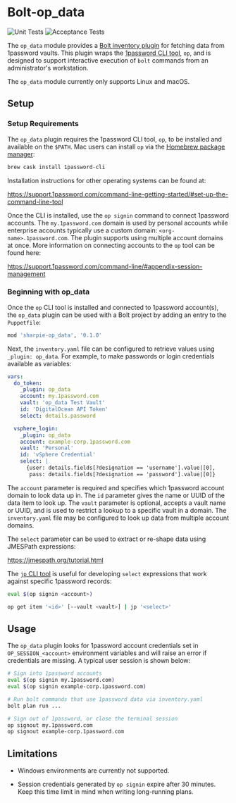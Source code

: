 # Bolt-op_data

![Unit Tests](https://github.com/Sharpie/bolt-op_data/workflows/Unit%20Tests/badge.svg?branch=master&event=push)
![Acceptance Tests](https://github.com/Sharpie/bolt-op_data/workflows/Acceptance%20Tests/badge.svg?branch=master)

The `op_data` module provides a [Bolt inventory plugin][bolt-plugins] for fetching
data from 1password vaults. This plugin wraps the [1password CLI tool][op-cli], `op`,
and is designed to support interactive execution of `bolt` commands from
an administrator's workstation.

The `op_data` module currently only supports Linux and macOS.

  [bolt-plugins]: https://puppet.com/docs/bolt/latest/using_plugins.html
  [op-cli]: https://support.1password.com/command-line-getting-started/


## Setup

### Setup Requirements

The `op_data` plugin requires the 1password CLI tool, `op`, to be installed
and available on the `$PATH`. Mac users can install `op` via the
[Homebrew package manager][homebrew]:

```bash
brew cask install 1password-cli
```

  [homebrew]: https://brew.sh

Installation instructions for other operating systems can be found at:

  https://support.1password.com/command-line-getting-started/#set-up-the-command-line-tool

Once the CLI is installed, use the `op signin` command to connect 1password
accounts. The `my.1password.com` domain is used by personal accounts while
enterprise accounts typically use a custom domain: `<org-name>.1password.com`.
The plugin supports using multiple account domains at once. More information
on connecting accounts to the `op` tool can be found here:

  https://support.1password.com/command-line/#appendix-session-management


### Beginning with op_data

Once the `op` CLI tool is installed and connected to 1password account(s),
the `op_data` plugin can be used with a Bolt project by adding an entry
to the `Puppetfile`:

```ruby
mod 'sharpie-op_data', '0.1.0'
```

Next, the `inventory.yaml` file can be configured to retrieve values
using `_plugin: op_data`. For example, to make passwords or login
credentials available as variables:

```yaml
vars:
  do_token:
    _plugin: op_data
    account: my.1password.com
    vault: 'op_data Test Vault'
    id: 'DigitalOcean API Token'
    select: details.password

  vsphere_login:
    _plugin: op_data
    account: example-corp.1password.com
    vault: 'Personal'
    id: 'vSphere Credential'
    select: |
      {user: details.fields[?designation == 'username'].value|[0],
       pass: details.fields[?designation == 'password'].value|[0]}
```

The `account` parameter is required and specifies which 1password account
domain to look data up in. The `id` parameter gives the name or UUID of
the data item to look up. The `vault` parameter is optional, accepts a
vault name or UUID, and is used to restrict a lookup to a specific vault
in a domain.  The `inventory.yaml` file may be configured to look up data from
multiple account domains.

The `select` parameter can be used to extract or re-shape data using
JMESPath expressions:

  https://jmespath.org/tutorial.html

The [`jp` CLI tool][jp-cli] is useful for developing `select` expressions that
work against specific 1password records:

```bash
eval $(op signin <account>)

op get item '<id>' [--vault <vault>] | jp '<select>'
```

  [jp-cli]: https://github.com/jmespath/jp


## Usage

The `op_data` plugin looks for 1password account credentials set in
`OP_SESSION_<account>` environment variables and will raise an error
if credentials are missing. A typical user session is shown below:

```bash
# Sign into 1password accounts
eval $(op signin my.1password.com)
eval $(op signin example-corp.1password.com)

# Run bolt commands that use 1password data via inventory.yaml
bolt plan run ...

# Sign out of 1password, or close the terminal session
op signout my.1password.com
op signout example-corp.1password.com
```


## Limitations

  - Windows environments are currently not supported.

  - Session credentials generated by `op signin` expire after 30 minutes.
    Keep this time limit in mind when writing long-running plans.

